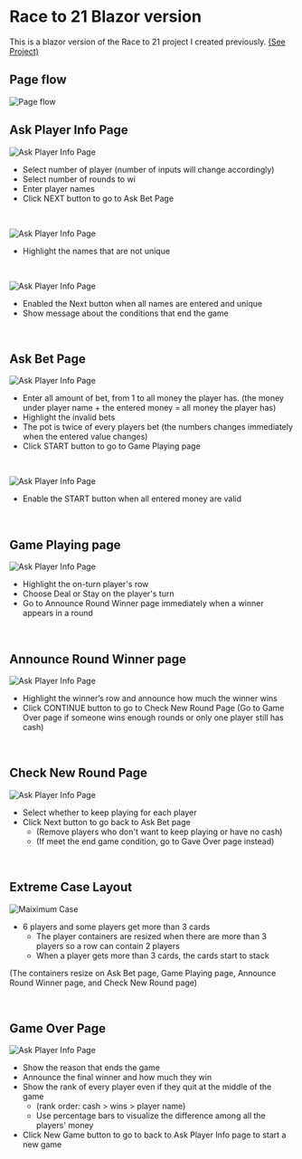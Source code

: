 # Race to 21 Blazor version
This is a blazor version of the Race to 21 project I created previously. [(See Project)](https://github.com/KevinSu-yc/RaceTo21_Game_Improvement)

## Page flow

![Page flow](./wwwroot/sample-data/readme-img/page_flow.png)

## Ask Player Info Page

![Ask Player Info Page](./wwwroot/sample-data/readme-img/ask_player_info_page.png)
* Select number of player (number of inputs will change accordingly)
* Select number of rounds to wi
* Enter player names
* Click NEXT button to go to Ask Bet Page 

<br>

![Ask Player Info Page](./wwwroot/sample-data/readme-img/ask_player_info_page_invalid.png)
* Highlight the names that are not unique

<br>

![Ask Player Info Page](./wwwroot/sample-data/readme-img/ask_player_info_page_enable.png)
* Enabled the Next button when all names are entered and unique
* Show message about the conditions that end the game

<br>

## Ask Bet Page
![Ask Player Info Page](./wwwroot/sample-data/readme-img/ask_bet_page_invalid.png)
* Enter all amount of bet, from 1 to all money the player has. (the money under player name + the entered money = all money the player has)
* Highlight the invalid bets
* The pot is twice of every players bet (the numbers changes immediately when the entered value changes)
* Click START button to go to Game Playing page

<br>

![Ask Player Info Page](./wwwroot/sample-data/readme-img/ask_bet_page_valid.png)
* Enable the START button when all entered money are valid

<br>

## Game Playing page
![Ask Player Info Page](./wwwroot/sample-data/readme-img/game_playing_page.png)
* Highlight the on-turn player's row
* Choose Deal or Stay on the player's turn
* Go to Announce Round Winner page immediately when a winner appears in a round

<br>

## Announce Round Winner page
![Ask Player Info Page](./wwwroot/sample-data/readme-img/announce_winner_page.png)
* Highlight the winner’s row and announce how much the winner wins
* Click CONTINUE button to go to Check New Round Page (Go to Game Over page if someone wins enough rounds or only one player still has cash)

<br>

## Check New Round Page
![Ask Player Info Page](./wwwroot/sample-data/readme-img/check_new_round_page.png)
* Select whether to keep playing for each player
* Click Next button to go back to Ask Bet page
    * (Remove players who don't want to keep playing or have no cash)
    * (If meet the end game condition, go to Gave Over page instead)

<br>

## Extreme Case Layout
![Maiximum Case](./wwwroot/sample-data/readme-img/maximum-case.png)
* 6 players and some players get more than 3 cards
    * The player containers are resized when there are more than 3 players so a row can contain 2 players
    * When a player gets more than 3 cards, the cards start to stack

(The containers resize on Ask Bet page, Game Playing page, Announce Round Winner page, and Check New Round page)

<br>

## Game Over Page
![Ask Player Info Page](./wwwroot/sample-data/readme-img/game_over_page.png)
* Show the reason that ends the game
* Announce the final winner and how much they win
* Show the rank of every player even if they quit at the middle of the game
    * (rank order: cash > wins > player name)
    * Use percentage bars to visualize the difference among all the players' money
* Click New Game button to go to back to Ask Player Info page to start a new game